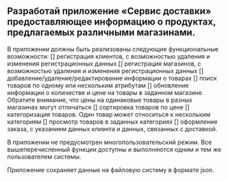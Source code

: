 ## Разработай приложение «Сервис доставки» предоставляющее информацию о продуктах, предлагаемых различными магазинами.

В приложении должны быть реализованы следующие функциональные возможности:
[] регистрация клиентов, с возможностью удаления и изменения регистрационных данных
[] регистрация магазинов, с возможностью удаления и изменения регистрационных данных
[] добавление/удаление/редактирование информации о товарах
[] поиск товаров по одному или нескольким атрибутам
[] обновление информации о количестве и цене на товары в заданном магазине. Обратите внимание, что цены на 
одинаковые товары в разных магазинах могут отличаться
[] сортировка товаров по цене
[] категоризация товаров. Один товар может относиться к нескольким категориям
[] просмотр товаров в заданных категориях
[] оформление заказа, с указанием данных клиента и данных, связанных с доставкой.

В приложении не предусмотрен многопользовательский режим. Все вышеперечисленный функции доступны и 
выполняются одним и тем же пользователем системы.

Приложение сохраняет данные на файловую систему в формате json.